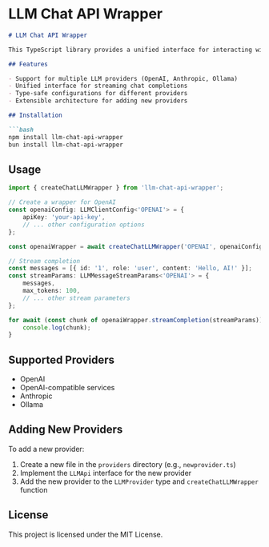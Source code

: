 # LLM Chat API Wrapper

```markdown
# LLM Chat API Wrapper

This TypeScript library provides a unified interface for interacting with various Large Language Model (LLM) providers, including OpenAI, Anthropic, and Ollama. It offers a flexible and extensible way to integrate different LLM services into your applications.

## Features

- Support for multiple LLM providers (OpenAI, Anthropic, Ollama)
- Unified interface for streaming chat completions
- Type-safe configurations for different providers
- Extensible architecture for adding new providers

## Installation

```bash
npm install llm-chat-api-wrapper
bun install llm-chat-api-wrapper
```

## Usage

```typescript
import { createChatLLMWrapper } from 'llm-chat-api-wrapper';

// Create a wrapper for OpenAI
const openaiConfig: LLMClientConfig<'OPENAI'> = {
	apiKey: 'your-api-key',
	// ... other configuration options
};

const openaiWrapper = await createChatLLMWrapper('OPENAI', openaiConfig);

// Stream completion
const messages = [{ id: '1', role: 'user', content: 'Hello, AI!' }];
const streamParams: LLMMessageStreamParams<'OPENAI'> = {
	messages,
	max_tokens: 100,
	// ... other stream parameters
};

for await (const chunk of openaiWrapper.streamCompletion(streamParams)) {
	console.log(chunk);
}
```

## Supported Providers

- OpenAI
- OpenAI-compatible services
- Anthropic
- Ollama

## Adding New Providers

To add a new provider:

1. Create a new file in the `providers` directory (e.g., `newprovider.ts`)
2. Implement the `LLMApi` interface for the new provider
3. Add the new provider to the `LLMProvider` type and `createChatLLMWrapper` function

## License

This project is licensed under the MIT License.
```
